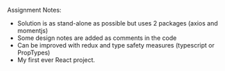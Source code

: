 Assignment Notes:

- Solution is as stand-alone as possible but uses 2 packages (axios and momentjs)
- Some design notes are added as comments in the code
- Can be improved with redux and type safety measures (typescript or PropTypes)
- My first ever React project.
